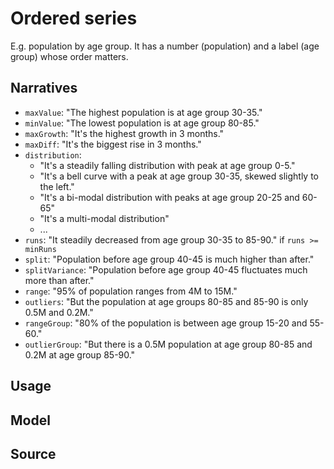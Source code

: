 # Ordered series

E.g. population by age group. It has a number (population) and a label (age group) whose order matters.

## Narratives

- `maxValue`: "The highest population is at age group 30-35."
- `minValue`: "The lowest population is at age group 80-85."
- `maxGrowth`: "It's the highest growth in 3 months."
- `maxDiff`: "It's the biggest rise in 3 months."
- `distribution`:
  - "It's a steadily falling distribution with peak at age group 0-5."
  - "It's a bell curve with a peak at age group 30-35, skewed slightly to the left."
  - "It's a bi-modal distribution with peaks at age group 20-25 and 60-65"
  - "It's a multi-modal distribution"
  - ...
- `runs`: "It steadily decreased from age group 30-35 to 85-90." if `runs >= minRuns`
- `split`: "Population before age group 40-45 is much higher than after."
- `splitVariance`: "Population before age group 40-45 fluctuates much more than after."
- `range`: "95% of population ranges from 4M to 15M."
- `outliers`: "But the population at age groups 80-85 and 85-90 is only 0.5M and 0.2M."
- `rangeGroup`: "80% of the population is between age group 15-20 and 55-60."
- `outlierGroup`: "But there is a 0.5M population at age group 80-85 and 0.2M at age group 85-90."

## Usage


## Model


## Source
